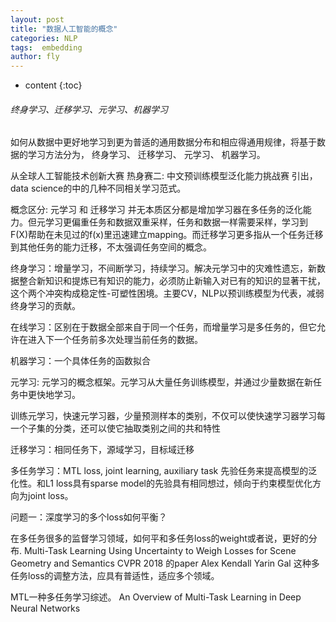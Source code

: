 ```yaml
---
layout: post
title: "数据人工智能的概念"
categories: NLP
tags:  embedding
author: fly
---
```


* content
{:toc}

######  终身学习、迁移学习、元学习、机器学习

如何从数据中更好地学习到更为普适的通用数据分布和相应得通用规律，将基于数据的学习方法分为，
终身学习、 迁移学习、 元学习、 机器学习。









从全球人工智能技术创新大赛
热身赛二: 中文预训练模型泛化能力挑战赛
引出，data science的中的几种不同相关学习范式。

概念区分:
 元学习 和 迁移学习 并无本质区分都是增加学习器在多任务的泛化能力。但元学习更偏重任务和数据双重采样，任务和数据一样需要采样，学习到F(X)帮助在未见过的f(x)里迅速建立mapping。而迁移学习更多指从一个任务迁移到其他任务的能力迁移，不太强调任务空间的概念。
 
终身学习：增量学习，不间断学习，持续学习。解决元学习中的灾难性遗忘，新数据整合新知识和提炼已有知识的能力，必须防止新输入对已有的知识的显著干扰，这个两个冲突构成稳定性-可塑性困境。主要CV，NLP以预训练模型为代表，减弱终身学习的贡献。

在线学习：区别在于数据全部来自于同一个任务，而增量学习是多任务的，但它允许在进入下一个任务前多次处理当前任务的数据。

机器学习：一个具体任务的函数拟合

元学习: 元学习的概念框架。元学习从大量任务训练模型，并通过少量数据在新任务中更快地学习。

训练元学习，快速元学习器，少量预测样本的类别，不仅可以使快速学习器学习每一个子集的分类，还可以使它抽取类别之间的共和特性

迁移学习：相同任务下，源域学习，目标域迁移

多任务学习：MTL loss, joint learning, auxiliary task 先验任务来提高模型的泛化性。和L1 loss具有sparse model的先验具有相同想过，倾向于约束模型优化方向为joint loss。

问题一：深度学习的多个loss如何平衡？

在多任务很多的监督学习领域，如何平和多任务loss的weight或者说，更好的分布.
Multi-Task Learning Using Uncertainty to Weigh Losses for Scene Geometry and Semantics
CVPR 2018 的paper Alex Kendall Yarin Gal
这种多任务loss的调整方法，应具有普适性，适应多个领域。

MTL一种多任务学习综述。
An Overview of Multi-Task Learning in Deep Neural Networks





